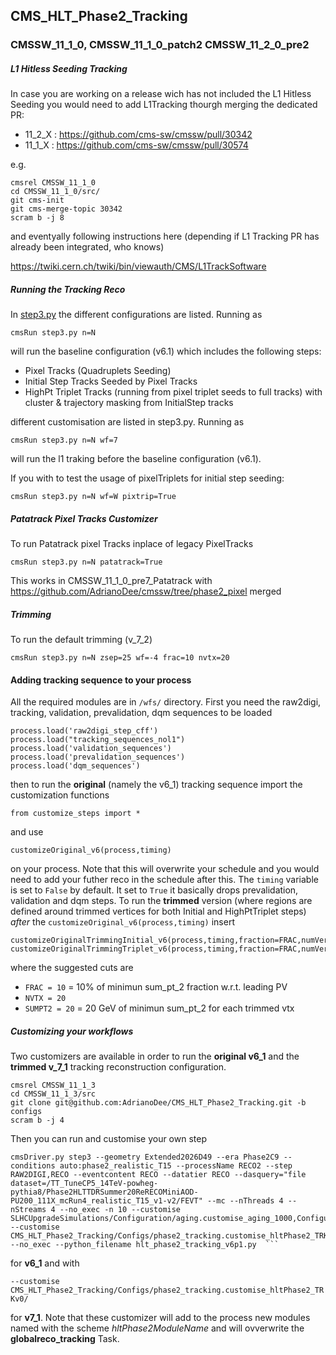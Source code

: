 ## CMS_HLT_Phase2_Tracking 

### CMSSW_11_1_0, CMSSW_11_1_0_patch2 CMSSW_11_2_0_pre2

##### L1 Hitless Seeding Tracking 
In case you are working on a release wich has not included the L1 Hitless Seeding you would need to add L1Tracking thourgh merging the dedicated PR:

- 11_2_X : https://github.com/cms-sw/cmssw/pull/30342 
- 11_1_X : https://github.com/cms-sw/cmssw/pull/30574

e.g.
```
cmsrel CMSSW_11_1_0
cd CMSSW_11_1_0/src/
git cms-init
git cms-merge-topic 30342
scram b -j 8
```

and eventyally following instructions here (depending if L1 Tracking PR has already been integrated, who knows)

https://twiki.cern.ch/twiki/bin/viewauth/CMS/L1TrackSoftware

##### Running the Tracking Reco

In [step3.py](https://github.com/AdrianoDee/CMS_HLT_Phase2_Tracking/blob/master/wfs/step3.py) the different configurations are listed. Running as

```cmsRun step3.py n=N```

will run the baseline configuration (v6.1) which includes the following steps:

- Pixel Tracks (Quadruplets Seeding)
- Initial Step Tracks Seeded by Pixel Tracks
- HighPt Triplet Tracks (running from pixel triplet seeds to full tracks) with cluster & trajectory masking from InitialStep tracks

different customisation are listed in step3.py. Running as

```cmsRun step3.py n=N wf=7```

will run the l1 traking before the baseline configuration (v6.1).

If you with to test the usage of pixelTriplets for initial step seeding:

```cmsRun step3.py n=N wf=W pixtrip=True```

##### Patatrack Pixel Tracks Customizer

To run Patatrack pixel Tracks inplace of legacy PixelTracks

```cmsRun step3.py n=N patatrack=True```

This works in CMSSW_11_1_0_pre7_Patatrack with https://github.com/AdrianoDee/cmssw/tree/phase2_pixel merged

##### Trimming

To run the default trimming (v_7_2)

```cmsRun step3.py n=N zsep=25 wf=-4 frac=10 nvtx=20 ```

#### Adding tracking sequence to your process

All the required modules are in `/wfs/` directory. First you need the raw2digi, tracking, validation, prevalidation, dqm sequences to be loaded
```
process.load('raw2digi_step_cff')
process.load("tracking_sequences_nol1")
process.load('validation_sequences')
process.load('prevalidation_sequences')
process.load('dqm_sequences')
```

then to run the __original__ (namely the v6_1) tracking sequence import the customization functions

```from customize_steps import *```

and use

```customizeOriginal_v6(process,timing)```

on your process. Note that this will overwrite your schedule and you would need to add your futher reco in the schedule after this. The `timing` variable is set to `False` by default. It set to `True` it basically drops prevalidation, validation and dqm steps. To run the __trimmed__ version (where regions are defined around trimmed vertices for both Initial and HighPtTriplet steps) *after* the `customizeOriginal_v6(process,timing)` insert

```
customizeOriginalTrimmingInitial_v6(process,timing,fraction=FRAC,numVertex=NVTX,minSumPt2=SUMPT2)
customizeOriginalTrimmingTriplet_v6(process,timing,fraction=FRAC,numVertex=NVTX,minSumPt2=SUMPT2)
```
where the suggested cuts are 

- `FRAC = 10` = 10% of minimun sum_pt_2 fraction w.r.t. leading PV 
- `NVTX = 20`
- `SUMPT2 = 20` = 20 GeV of minimun sum_pt_2 for each trimmed vtx

##### Customizing your workflows

Two customizers are available in order to run the __original v6_1__ and the __trimmed v_7_1__ tracking reconstruction configuration. 


```
cmsrel CMSSW_11_1_3
cd CMSSW_11_1_3/src
git clone git@github.com:AdrianoDee/CMS_HLT_Phase2_Tracking.git -b configs
scram b -j 4
```

Then you can run and customise your own step 

```
cmsDriver.py step3 --geometry Extended2026D49 --era Phase2C9 --conditions auto:phase2_realistic_T15 --processName RECO2 --step RAW2DIGI,RECO --eventcontent RECO --datatier RECO --dasquery="file dataset=/TT_TuneCP5_14TeV-powheg-pythia8/Phase2HLTTDRSummer20ReRECOMiniAOD-PU200_111X_mcRun4_realistic_T15_v1-v2/FEVT" --mc --nThreads 4 --nStreams 4 --no_exec -n 10 --customise SLHCUpgradeSimulations/Configuration/aging.customise_aging_1000,Configuration/DataProcessing/Utils.addMonitoring --customise CMS_HLT_Phase2_Tracking/Configs/phase2_tracking.customise_hltPhase2_TRKv06_1 --no_exec --python_filename hlt_phase2_tracking_v6p1.py  ```
```

for __v6_1__ and with 

```--customise CMS_HLT_Phase2_Tracking/Configs/phase2_tracking.customise_hltPhase2_TRKv0/```

for __v7_1__. Note that these customizer will add to the process new modules named with the scheme *hltPhase2ModuleName* and will ovverwrite the __globalreco_tracking__ Task.  
